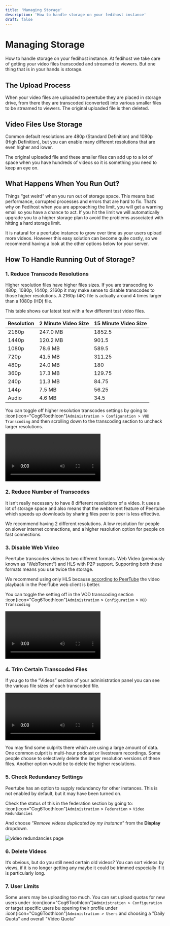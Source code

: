 ```yaml
---
title: 'Managing Storage'
description: 'How to handle storage on your fedihost instance'
draft: false
---
```

Managing Storage
===

How to handle storage on your fedihost instance. At fedihost we take care of
getting your video files transcoded and streamed to viewers. But one thing that
is in your hands is storage.

## The Upload Process
When your video files are uploaded to peertube they are placed in storage drive,
from there they are transcoded (converted) into various smaller files to be
streamed to viewers. The original uploaded file is then deleted.

## Video Files Use Storage
Common default resolutions are 480p (Standard Definition) and 1080p (High
Definition), but you can enable many different resolutions that are even higher
and lower.

The original uploaded file and these smaller files can add up to a lot of space
when you have hundreds of videos so it is something you need to keep an eye on.

## What Happens When You Run Out?
Things “get weird” when you run out of storage space. This means bad
performance, corrupted processes and errors that are hard to fix. That’s why on
Fedihost when you are approaching the limit, you will get a warning email so you
have a chance to act. If you hit the limit we will automatically upgrade you to
a higher storage plan to avoid the problems associated with hitting a hard
storage limit.

It is natural for a peertube instance to grow over time as your users upload
more videos. However this easy solution can become quite costly, so we recommend
having a look at the other options below for your server.

## How To Handle Running Out of Storage?

### 1. Reduce Transcode Resolutions
Higher resolution files have higher files sizes. If you are transcoding to 480p,
1080p, 1440p, 2160p it may make sense to disable transcodes to those higher
resolutions. A 2160p (4K) file is actually around 4 times larger than a 1080p
(HD) file.

This table shows our latest test with a few different test video files.

| Resolution      | 2 Minute Video Size | 15 Minute Video Size |
| --------------- | ------------------- | -------------------- |
| 2160p           | 247.0 MB            | 1852.5               |
| 1440p           | 120.2 MB            | 901.5                |
| 1080p           | 78.6 MB             | 589.5                |
| 720p            | 41.5 MB             | 311.25               |
| 480p            | 24.0 MB             | 180                  |
| 360p            | 17.3 MB             | 129.75               |
| 240p            | 11.3 MB             | 84.75                |
| 144p            | 7.5 MB              | 56.25                |
| Audio           | 4.6 MB              | 34.5                 |

You can toggle off higher resolution transcodes settings by going to
:icon{icon="Cog6ToothIcon"}`Administration > Configuration > VOD Transcoding`
and then scrolling down to the transcoding section to uncheck larger
resolutions.

<video
src="https://cdn.f-h.co/web/video/peertube/storage/large-resolution-disable.mp4"
controls  loop></video>

### 2. Reduce Number of Transcodes

It isn’t really necessary to have 8 different resolutions of a video. It uses a
lot of storage space and also means that the webtorrent feature of Peertube
which speeds up downloads by sharing files peer to peer is less effective.

We recommend having 2 different resolutions. A low resolution for people on
slower internet connections, and a higher resolution option for people on fast
connections.

### 3. Disable Web Video
Peertube transcodes videos to two different formats. Web Video (previously known
as "WebTorrent") and HLS with P2P support. Supporting both these formats means
you use twice the storage.

We recommend using only HLS because [according to
PeerTube](https://docs.joinpeertube.org/admin/configuration#web-video-transcoding-or-hls-transcoding)
the video playback in the PeerTube web client is better.

You can toggle the setting off in the VOD transcoding section
:icon{icon="Cog6ToothIcon"}`Administration` > `Configuration` > `VOD
Transcoding`

<video src="https://cdn.f-h.co/web/video/peertube/storage/webvideo-disable.mp4"
controls  loop></video>

### 4. Trim Certain Transcoded Files
If you go to the “Videos” section of your administration panel you can see the
various file sizes of each transcoded file.

<video
src="https://cdn.f-h.co/web/video/peertube/storage/removing-excessive-resolutions.mp4"
controls loop></video>

You may find some culprits there which are using a large amount of data. One
common culprit is multi-hour podcast or livestream recordings. Some people
choose to selectively delete the larger resolution versions of these files.
Another option would be to delete the higher resolutions.

### 5. Check Redundancy Settings
Peertube has an option to supply redundancy for other instances. This is not
enabled by default, but it may have been turned on.

Check the status of this in the federation section by going to:
:icon{icon="Cog6ToothIcon"}`Administration` > `Federation` > `Video
Redundancies`

And choose *"Remove videos duplicated by my instance"* from the **Display**
dropdown.

![video redundancies
page](/article/img/peertube/storage/federation-redundancies.png)

### 6. Delete Videos
It’s obvious, but do you still need certain old videos? You can sort videos by
views, if it is no longer getting any maybe it could be trimmed especially if it
is particularly long.

### 7. User Limits
Some users may be uploading too much. You can set upload quotas for new users
under :icon{icon="Cog6ToothIcon"}`Administration > Configuration` or target
specific users bu opening their profile under
:icon{icon="Cog6ToothIcon"}`Administration > Users` and choosing a "Daily Quota"
and overall "Video Quota"
